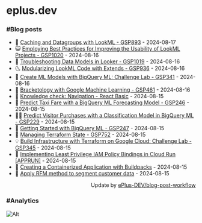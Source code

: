 # eplus.dev

### #Blog posts

<!-- BLOG-POST-LIST:START -->
 - 🧰 [Caching and Datagroups with LookML - GSP893](https://eplus.dev/caching-and-datagroups-with-lookml-gsp893) - 2024-08-17
 - 😺 [Employing Best Practices for Improving the Usability of LookML Projects - GSP1020](https://eplus.dev/employing-best-practices-for-improving-the-usability-of-lookml-projects-gsp1020) - 2024-08-16
 - 🗽 [Troubleshooting Data Models in Looker - GSP1019](https://eplus.dev/troubleshooting-data-models-in-looker-gsp1019) - 2024-08-16
 - 🌜 [Modularizing LookML Code with Extends - GSP936](https://eplus.dev/modularizing-lookml-code-with-extends-gsp936) - 2024-08-16
 - 📝 [Create ML Models with BigQuery ML: Challenge Lab - GSP341](https://eplus.dev/create-ml-models-with-bigquery-ml-challenge-lab-gsp341) - 2024-08-16
 - 🚀 [Bracketology with Google Machine Learning - GSP461](https://eplus.dev/bracketology-with-google-machine-learning-gsp461) - 2024-08-16
 - 💼 [Knowledge check: Navigation - React Basic](https://eplus.dev/knowledge-check-navigation-react-basic) - 2024-08-15
 - 🦣 [Predict Taxi Fare with a BigQuery ML Forecasting Model - GSP246](https://eplus.dev/predict-taxi-fare-with-a-bigquery-ml-forecasting-model-gsp246) - 2024-08-15
 - 👨‍🏫 [Predict Visitor Purchases with a Classification Model in BigQuery ML - GSP229](https://eplus.dev/predict-visitor-purchases-with-a-classification-model-in-bigquery-ml-gsp229) - 2024-08-15
 - 🔭 [Getting Started with BigQuery ML - GSP247](https://eplus.dev/getting-started-with-bigquery-ml-gsp247) - 2024-08-15
 - 🤡 [Managing Terraform State - GSP752](https://eplus.dev/managing-terraform-state-gsp752) - 2024-08-15
 - 💡 [Build Infrastructure with Terraform on Google Cloud: Challenge Lab - GSP345](https://eplus.dev/build-infrastructure-with-terraform-on-google-cloud-challenge-lab-gsp345) - 2024-08-15
 - 🦣 [Implementing Least Privilege IAM Policy Bindings in Cloud Run [APPRUN]](https://eplus.dev/implementing-least-privilege-iam-policy-bindings-in-cloud-run-apprun) - 2024-08-15
 - 💪 [Creating a Containerized Application with Buildpacks](https://eplus.dev/creating-a-containerized-application-with-buildpacks) - 2024-08-15
 - 🤡 [Apply RFM method to segment customer data](https://eplus.dev/apply-rfm-method-to-segment-customer-data) - 2024-08-15<!-- BLOG-POST-LIST:END -->

<div align="right">
  Update by <a target="_blank"
    href="https://github.com/ePlus-DEV/blog-post-workflow">ePlus-DEV/blog-post-workflow</a>
</div>

### #Analytics
![Alt](https://repobeats.axiom.co/api/embed/9990f7cddfbad8d834990b10ccad05f81ac1096f.svg "Repobeats analytics image")
